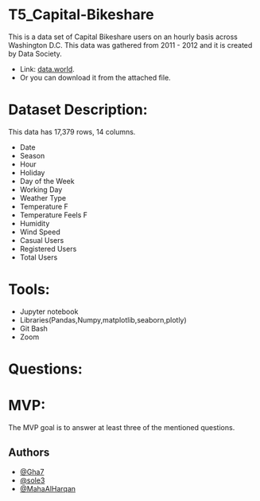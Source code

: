 # T5_Capital-Bikeshare

This is a data set of Capital Bikeshare users on an hourly basis across Washington D.C.
This data was gathered from 2011 - 2012 and it is created by 
Data Society.

- Link: [data.world](https://data.world/data-society/capital-bikeshare-2011-2012).
- Or you can download it from the attached file.

# Dataset Description:
This data has 17,379 rows, 14 columns.

- Date
- Season
- Hour
- Holiday
- Day of the Week
- Working Day
- Weather Type
- Temperature F
- Temperature Feels F
- Humidity
- Wind Speed
- Casual Users
- Registered Users
- Total Users

# Tools:
- Jupyter notebook
- Libraries(Pandas,Numpy,matplotlib,seaborn,plotly)
- Git Bash
- Zoom

# Questions:



# MVP:
The MVP goal is to answer at least three of the mentioned questions.

## Authors

- [@Gha7](https://github.com/Gha7)
- [@sole3](https://github.com/sole3)
- [@MahaAlHarqan](https://github.com/MahaAlHarqan)




